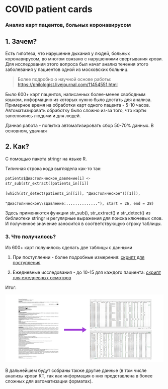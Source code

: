 # COVID patient cards

### Анализ карт пацентов, больных коронавирусом

## 1. Зачем?

Есть гипотеза, что нарушение дыхания у людей, больных коронавирусом, во многом связано с нарушениями свертывания крови. Для исследования этого вопроса был начат анализ течения этого заболевания у пациентов одной из московских больниц.

> Более подробно о научной основе работы:
> <https://philologist.livejournal.com/11454551.html>

Было 600+ карт пацентов, написанных более-менее свободным языком, информацию из которых нужно было достать для анализа. Примерное время на обработки карт одного пацента - 5-10 часов. Автоматизировать обработку было сложно из-за того, что карты заполнялись людьми и для людей.

Данная работа - попытка автоматизировать сбор 50-70% данных. В основном, удачная

## 2. Как?

С помощью пакета stringr на языке R.

Типичная строка кода выглядела как-то так:

```
patients$Диастолическое_давление[i] <- str_sub(str_extract((patients_in[[i]]
                                       [which(str_detect(patients_in[[i]], "Диастолическое"))[1]]), 
                                       "Диастолическое\\sдавление:.............."), start = 26, end = 28)
```
Здесь применяются функции str_sub(), str_extract() и str_detect() из библиотеки stringr и регулярные выражения для поиска ключевых слов. И полученное значение заносится в соответствующую строку таблицы.

### 3. Что получилось?

Из 600+ карт получилось сделать две таблицы с данными 
1. При поступлении - более подробные измерения:
[скрипт для поступления](https://github.com/sabitova-fatima/COVID_patient_cards/blob/master/check_in_data.R)

2. Ежедневные исследования - до 10-15 для каждого пациента:
[скрипт для ежедневных осмотров](https://github.com/sabitova-fatima/COVID_patient_cards/blob/master/staying_in_data.R)

Итог:

![](https://github.com/sabitova-fatima/COVID_patient_cards/blob/master/pictures/результаты.png)

В дальнейшем будут собраны также другие данные (в том числе анализы крови КТ, так как информация о них представлена в более сложных для автоматизации форматах).


